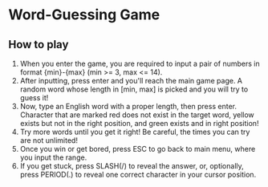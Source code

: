 # Word-Guessing Game

## How to play

1. When you enter the game, you are required to input a pair of numbers in format \{min}-\{max} (min >= 3, max <= 14).
2. After inputting, press enter and you'll reach the main game page. A random word whose length in [min, max] is picked and you will try to guess it! 
3. Now, type an English word with a proper length, then press enter. Character that are marked red does not exist in the target word, yellow exists but not in the right position, and green exists and in right position!
4. Try more words until you get it right! Be careful, the times you can try are not unlimited!
5. Once you win or get bored, press ESC to go back to main menu, where you input the range.
6. If you get stuck, press SLASH(/) to reveal the answer, or, optionally, press PERIOD(.) to reveal one correct character in your cursor position.
   
